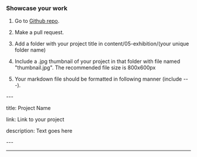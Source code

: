### Showcase your work
1. Go to [Github repo]("https://github.com/ketai/ketai.org/tree/master/content/05-exhibition").

2. Make a pull request. 

3. Add a folder with your project title in content/05-exhibition/(your unique folder name) 

4. Include a .jpg thumbnail of your project in that folder with file named "thumbnail.jpg". The recommended file size is 800x600px

5. Your markdown file should be formatted in following manner (include *---*). 
 
*---*

title: Project Name

link: Link to your project

description: Text goes here

*---*


<hr>
